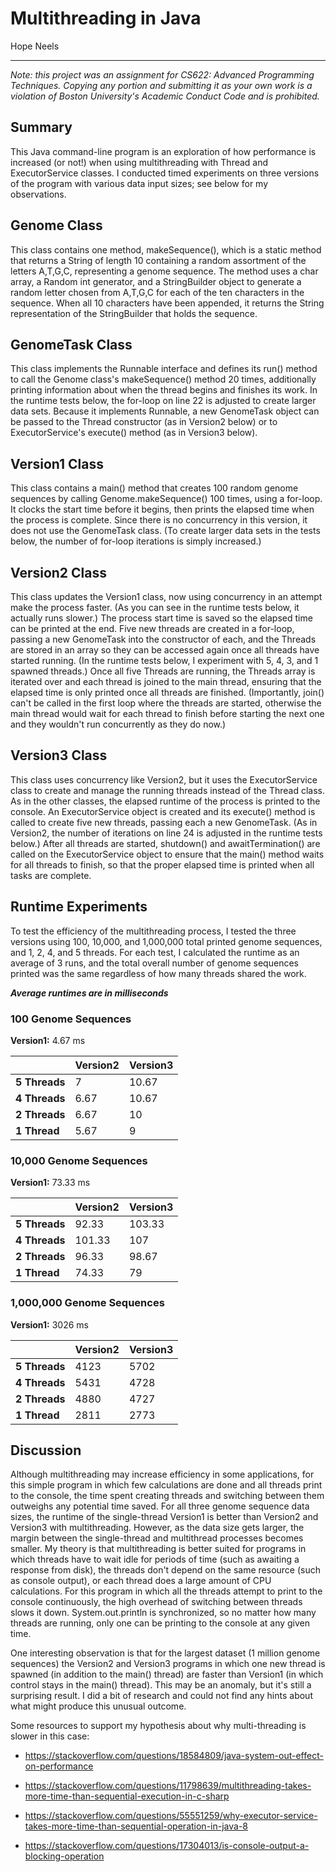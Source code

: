 # Multithreading in Java

Hope Neels
<hr>

*Note: this project was an assignment for CS622: Advanced Programming Techniques. Copying any portion and submitting it as your own work is a violation of Boston University's Academic Conduct Code and is prohibited.*

## Summary
This Java command-line program is an exploration of how performance is increased (or not!) when using multithreading with Thread and ExecutorService classes. I conducted timed experiments on three versions of the program with various data input sizes; see below for my observations.

## Genome Class
This class contains one method, makeSequence(), which is a static method that returns a String of length 10 containing a random assortment of the letters A,T,G,C, representing a genome sequence. The method uses a char array, a Random int generator, and a StringBuilder object to generate a random letter chosen from A,T,G,C for each of the ten characters in the sequence. When all 10 characters have been appended, it returns the String representation of the StringBuilder that holds the sequence.

## GenomeTask Class
This class implements the Runnable interface and defines its run() method to call the Genome class's makeSequence() method 20 times, additionally printing information about when the thread begins and finishes its work. In the runtime tests below, the for-loop on line 22 is adjusted to create larger data sets. Because it implements Runnable, a new GenomeTask object can be passed to the Thread constructor (as in Version2 below) or to ExecutorService's execute() method (as in Version3 below).

## Version1 Class
This class contains a main() method that creates 100 random genome sequences by calling Genome.makeSequence() 100 times, using a for-loop. It clocks the start time before it begins, then prints the elapsed time when the process is complete. Since there is no concurrency in this version, it does not use the GenomeTask class. (To create larger data sets in the tests below, the number of for-loop iterations is simply increased.)

## Version2 Class
This class updates the Version1 class, now using concurrency in an attempt make the process faster. (As you can see in the runtime tests below, it actually runs slower.) The process start time is saved so the elapsed time can be printed at the end. Five new threads are created in a for-loop, passing a new GenomeTask into the constructor of each, and the Threads are stored in an array so they can be accessed again once all threads have started running. (In the runtime tests below, I experiment with 5, 4, 3, and 1 spawned threads.) Once all five Threads are running, the Threads array is iterated over and each thread is joined to the main thread, ensuring that the elapsed time is only printed once all threads are finished. (Importantly, join() can't be called in the first loop where the threads are started, otherwise the main thread would wait for each thread to finish before starting the next one and they wouldn't run concurrently as they do now.)

## Version3 Class
This class uses concurrency like Version2, but it uses the ExecutorService class to create and manage the running threads instead of the Thread class. As in the other classes, the elapsed runtime of the process is printed to the console. An ExecutorService object is created and its execute() method is called to create five new threads, passing each a new GenomeTask. (As in Version2, the number of iterations on line 24 is adjusted in the runtime tests below.) After all threads are started, shutdown() and awaitTermination() are called on the ExecutorService object to ensure that the main() method waits for all threads to finish, so that the proper elapsed time is printed when all tasks are complete.

## Runtime Experiments
To test the efficiency of the multithreading process, I tested the three versions using 100, 10,000, and 1,000,000 total printed genome sequences, and 1, 2, 4, and 5 threads. For each test, I calculated the runtime as an average of 3 runs, and the total overall number of genome sequences printed was the same regardless of how many threads shared the work.

***Average runtimes are in milliseconds***

### 100 Genome Sequences
**Version1:** 4.67 ms

|               | Version2 | Version3 |
|---------------|----------|----------|
| **5 Threads** | 7        | 10.67    |
| **4 Threads** | 6.67     | 10.67    |
| **2 Threads** | 6.67     | 10       |
| **1 Thread**  | 5.67     | 9        |


### 10,000 Genome Sequences
**Version1:** 73.33 ms

|               | Version2 | Version3 |
|---------------|----------|----------|
| **5 Threads** | 92.33    | 103.33   |
| **4 Threads** | 101.33   | 107      |
| **2 Threads** | 96.33    | 98.67    |
| **1 Thread**  | 74.33    | 79       |


### 1,000,000 Genome Sequences
**Version1:** 3026 ms

|               | Version2 | Version3 |
|---------------|----------|----------|
| **5 Threads** | 4123     | 5702     |
| **4 Threads** | 5431     | 4728     |
| **2 Threads** | 4880     | 4727     |
| **1 Thread**  | 2811     | 2773     |


## Discussion
Although multithreading may increase efficiency in some applications, for this simple program in which few calculations are done and all threads print to the console, the time spent creating threads and switching between them outweighs any potential time saved. For all three genome sequence data sizes, the runtime of the single-thread Version1 is better than Version2 and Version3 with multithreading. However, as the data size gets larger, the margin between the single-thread and multithread processes becomes smaller. My theory is that multithreading is better suited for programs in which threads have to wait idle for periods of time (such as awaiting a response from disk), the threads don't depend on the same resource (such as console output), or each thread does a large amount of CPU calculations. For this program in which all the threads attempt to print to the console continuously, the high overhead of switching between threads slows it down. System.out.println is synchronized, so no matter how many threads are running, only one can be printing to the console at any given time.

One interesting observation is that for the largest dataset (1 million genome sequences) the Version2 and Version3 programs in which one new thread is spawned (in addition to the main() thread) are faster than Version1 (in which control stays in the main() thread). This may be an anomaly, but it's still a surprising result. I did a bit of research and could not find any hints about what might produce this unusual outcome.

Some resources to support my hypothesis about why multi-threading is slower in this case:
* https://stackoverflow.com/questions/18584809/java-system-out-effect-on-performance

* https://stackoverflow.com/questions/11798639/multithreading-takes-more-time-than-sequential-execution-in-c-sharp

* https://stackoverflow.com/questions/55551259/why-executor-service-takes-more-time-than-sequential-operation-in-java-8

* https://stackoverflow.com/questions/17304013/is-console-output-a-blocking-operation
